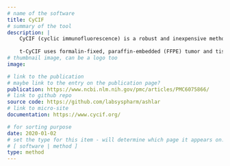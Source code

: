 ```yaml
---
# name of the software
title: CyCIF
# summary of the tool
description: |
    CyCIF (cyclic immunofluorescence) is a robust and inexpensive method for highly multiplexed immunofluorescence imaging using standard instruments and reagents. The concept of repeatedly staining and imaging slides has been around for many years and most commonly involves antibody stripping using denaturants. [Gerdes et al (2013)](https://www.ncbi.nlm.nih.gov/pmc/articles/PMC3718135/) described an approach in which fluorophores are chemically inactivated after each of several rounds of immunofluorescence. [The t-CyCIF (Tissue-based cyclic immunofluorescence) method](https://www.cycif.org/methods) by Lin et al (2018) builds on this and related approaches. 
    
    t-CyCIF uses formalin-fixed, paraffin-embedded (FFPE) tumor and tissue specimens mounted on glass slides. These are the most widely used specimens for histopathological diagnosis of cancer and other diseases. t-CyCIF generates multiplexed images of FFPE samples using an iterative process (a cycle) in which conventional low-plex fluorescence images are repeatedly collected from the same sample and then assembled into a high dimensional representation. Several variants are possible using direct and indirect immunofluorescence.
# thumbnail image, can be a logo too
image: 

# link to the publication
# maybe link to the entry on the publication page?
publication: https://www.ncbi.nlm.nih.gov/pmc/articles/PMC6075866/
# link to github repo
source code: https://github.com/labsyspharm/ashlar
# link to micro-site
documentation: https://www.cycif.org/

# for sorting purpose
date: 2020-01-02
# set the type for this item - will determine which page it appears on:
# [ software | method ]
type: method
---
```

